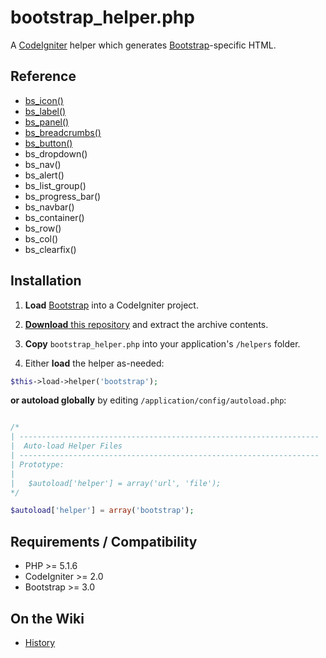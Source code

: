 bootstrap_helper.php
=============

A [CodeIgniter](http://www.codeigniter.com/) helper which generates [Bootstrap](http://getbootstrap.com/)-specific HTML.


## Reference

* [bs_icon()](https://github.com/gp-greg/bootstrap_helper.php/wiki/bs_icon())
* [bs_label()](https://github.com/gp-greg/bootstrap_helper.php/wiki/bs_label())
* [bs_panel()](https://github.com/gp-greg/bootstrap_helper.php/wiki/bs_panel())
* [bs_breadcrumbs()](https://github.com/gp-greg/bootstrap_helper.php/wiki/bs_breadcrumbs())
* [bs_button()](https://github.com/gp-greg/bootstrap_helper.php/wiki/bs_button())
* bs_dropdown()
* bs_nav()
* bs_alert()
* bs_list_group()
* bs_progress_bar()
* bs_navbar()
* bs_container()
* bs_row()
* bs_col()
* bs_clearfix()


## Installation

1. **Load** [Bootstrap](http://getbootstrap.com/getting-started/) into a CodeIgniter project.

1. [**Download** this repository](https://github.com/gp-greg/bootstrap_helper.php/archive/master.zip) and extract the archive contents.

1. **Copy** `bootstrap_helper.php` into your application's `/helpers` folder.

1. Either **load** the helper as-needed:

  ```php
  $this->load->helper('bootstrap');
  ```

  **or autoload globally** by editing `/application/config/autoload.php`:

  ```php

/*
| -------------------------------------------------------------------
|  Auto-load Helper Files
| -------------------------------------------------------------------
| Prototype:
|
|	$autoload['helper'] = array('url', 'file');
*/

$autoload['helper'] = array('bootstrap');
```

## Requirements / Compatibility

* PHP >= 5.1.6
* CodeIgniter >= 2.0
* Bootstrap >= 3.0

## On the Wiki
* [History](https://github.com/gbrock/bootstrap_helper.php/wiki/History)
